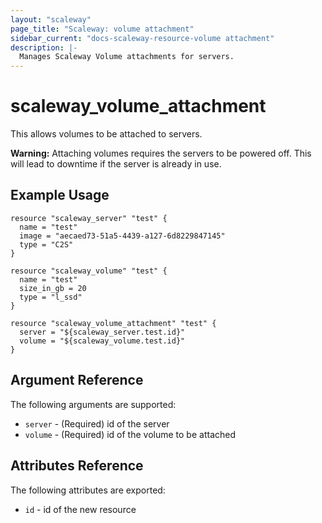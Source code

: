 ```yaml
---
layout: "scaleway"
page_title: "Scaleway: volume attachment"
sidebar_current: "docs-scaleway-resource-volume attachment"
description: |-
  Manages Scaleway Volume attachments for servers.
---
```


# scaleway\_volume\_attachment

This allows volumes to be attached to servers.

**Warning:** Attaching volumes requires the servers to be powered off. This will lead
to downtime if the server is already in use.

## Example Usage

```
resource "scaleway_server" "test" {
  name = "test"
  image = "aecaed73-51a5-4439-a127-6d8229847145"
  type = "C2S"
}

resource "scaleway_volume" "test" {
  name = "test"
  size_in_gb = 20
  type = "l_ssd"
}

resource "scaleway_volume_attachment" "test" {
  server = "${scaleway_server.test.id}"
  volume = "${scaleway_volume.test.id}"
}
```

## Argument Reference

The following arguments are supported:

* `server` - (Required) id of the server
* `volume` - (Required) id of the volume to be attached

## Attributes Reference

The following attributes are exported:

* `id` - id of the new resource
